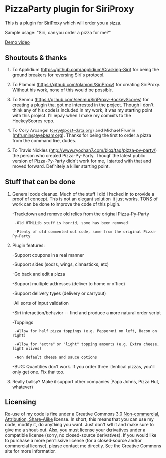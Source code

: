 PizzaParty plugin for SiriProxy
=================================

This is a plugin for [SiriProxy](https://github.com/plamoni/SiriProxy) which will order you a pizza.

Sample usage: "Siri, can you order a pizza for me?"

[Demo video](http://youtu.be/kie0dPBywnU)


Shoutouts & thanks
---------
1) To Applidium (https://github.com/applidium/Cracking-Siri) for being the ground breakers for reversing Siri's protocol.
 
2) To Plamoni (https://github.com/plamoni/SiriProxy) for creating SiriProxy. Without his work, none of this would be possible.

3) To Senmu (https://github.com/senmu/SiriProxy-HockeyScores) for creating a plugin that got me interested in the project. Though I don't think any of his code is included in my work, it was my starting point with this project. I'll repay when I make my commits to the HockeyScores repo. 

4) To Cory Arcangel (cory@post-data.org) and Michael Frumin (mfrumin@eyebeam.org). Thanks for being the first to order a pizza from the command line, dudes.

5) To Travis Nickles (http://www.ryochan7.com/blog/tag/pizza-py-party/) the person who created Pizza-Py-Party. Though the latest public version of Pizza-Py-Party didn't work for me, I started with that and moved forward. Definitely a killer starting point.

Stuff that can be done
---------
1) General code cleanup. Much of the stuff I did I hacked in to provide a proof of concept. This is not an elegant solution, it just works. TONS of work can be done to improve the code of this plugin.

	-Trackdown and remove old relics from the original Pizza-Py-Party

		-Old HTMLLib stuff is horrid, some has been removed

		-Plenty of old commented out code, some from the original Pizza-Py-Party

2) Plugin features:

	-Support coupons in a real manner

	-Support sides (sodas, wings, cinnasticks, etc)

	-Go back and edit a pizza

	-Support multiple addresses (deliver to home or office)

	-Support delivery types (delivery or carryout)

	-All sorts of input validation

	-Siri interaction/behavior -- find and produce a more natural order script

	-Toppings

		-Allow for half pizza toppings (e.g. Pepperoni on left, Bacon on right)

		-Allow for "extra" or "light" topping amounts (e.g. Extra cheese, light olives)

		-Non default cheese and sauce options

	-BUG: Quantities don't work. If you order three identical pizzas, you'll only get one. Fix that too.
	
3) Really ballsy? Make it support other companies (Papa Johns, Pizza Hut, whatever)

Licensing
---------
Re-use of my code is fine under a Creative Commons 3.0 [Non-commercial, Attribution, Share-Alike](http://creativecommons.org/licenses/by-nc-sa/3.0/) license. In short, this means that you can use my code, modify it, do anything you want. Just don't sell it and make sure to give me a shout-out. Also, you must license your derivatives under a compatible license (sorry, no closed-source derivatives). If you would like to purchase a more permissive license (for a closed-source and/or commercial license), please contact me directly. See the Creative Commons site for more information.
